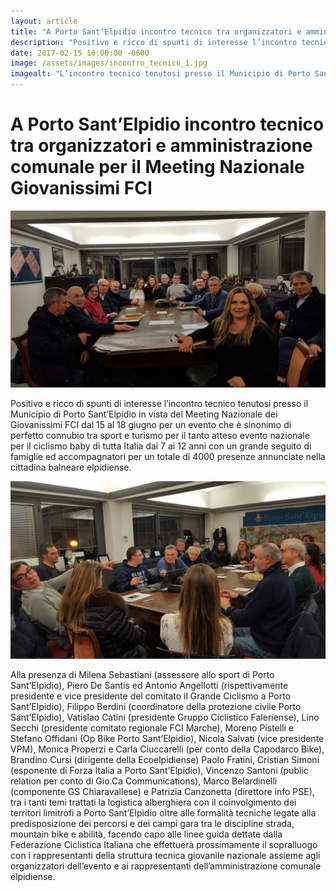 ```yaml
---
layout: article
title: "A Porto Sant’Elpidio incontro tecnico tra organizzatori e amministrazione comunale per il Meeting Nazionale Giovanissimi FCI"
description: "Positivo e ricco di spunti di interesse l’incontro tecnico tenutosi presso il Municipio di Porto Sant’Elpidio in vista del Meeting Nazionale dei Giovanissimi FCI dal 15 al 18 giugno per un evento che è sinonimo di perfetto connubio tra sport e turismo per il tanto atteso evento nazionale per il ciclismo baby di tutta Italia dai 7 ai 12 anni con un grande seguito di famiglie ed accompagnatori per un totale di 4000 presenze annunciate nella cittadina balneare elpidiense."
date: 2017-02-15 10:00:00 -0600
image: /assets/images/incontro_tecnico_1.jpg
imagealt: "L’incontro tecnico tenutosi presso il Municipio di Porto Sant’Elpidio in vista del Meeting Nazionale dei Giovanissimi FCI dal 15 al 18 giugno"
---
```


# A Porto Sant’Elpidio incontro tecnico tra organizzatori e amministrazione comunale per il Meeting Nazionale Giovanissimi FCI

![l’incontro tecnico tenutosi presso il Municipio di Porto Sant’Elpidio in vista del Meeting Nazionale dei Giovanissimi FCI dal 15 al 18 giugno](/assets/images/incontro_tecnico_1.jpg)

Positivo e ricco di spunti di interesse l’incontro tecnico tenutosi presso il Municipio di Porto Sant’Elpidio in vista del Meeting Nazionale dei Giovanissimi FCI dal 15 al 18 giugno per un evento che è sinonimo di perfetto connubio tra sport e turismo per il tanto atteso evento nazionale per il ciclismo baby di tutta Italia dai 7 ai 12 anni con un grande seguito di famiglie ed accompagnatori per un totale di 4000 presenze annunciate nella cittadina balneare elpidiense.

![l’incontro tecnico tenutosi presso il Municipio di Porto Sant’Elpidio in vista del Meeting Nazionale dei Giovanissimi FCI dal 15 al 18 giugno](/assets/images/incontro_tecnico_2.jpg)

Alla presenza di Milena Sebastiani (assessore allo sport di Porto Sant’Elpidio), Piero De Santis ed Antonio Angellotti (rispettivamente presidente e vice presidente del comitato il Grande Ciclismo a Porto Sant’Elpidio),  Filippo Berdini (coordinatore della protezione civile Porto Sant’Elpidio), Vatislao Catini (presidente Gruppo Ciclistico Faleriense), Lino Secchi (presidente comitato regionale FCI Marche), Moreno Pistelli e Stefano Offidani (Op Bike Porto Sant’Elpidio), Nicola Salvati (vice presidente VPM), Monica Properzi e Carla Ciuccarelli (per conto della Capodarco Bike), Brandino Cursi (dirigente della Ecoelpidiense) Paolo Fratini, Cristian Simoni (esponente di Forza Italia a Porto Sant’Elpidio), Vincenzo Santoni (public relation per conto di  Gio.Ca Communications), Marco Belardinelli (componente GS Chiaravallese) e Patrizia Canzonetta (direttore info PSE), tra i tanti temi trattati la logistica alberghiera con il coinvolgimento dei territori limitrofi a Porto Sant’Elpidio oltre alle formalità tecniche legate alla predisposizione dei percorsi e dei campi gara tra le discipline strada, mountain bike e abilità, facendo capo alle linee guida dettate dalla Federazione Ciclistica Italiana che effettuerà prossimamente il sopralluogo con i rappresentanti della struttura tecnica giovanile nazionale assieme agli organizzatori dell’evento e ai rappresentanti dell’amministrazione comunale elpidiense.